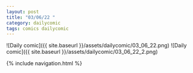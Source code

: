 ```yaml
---
layout: post
title: "03/06/22 "
category: dailycomic
tags: comics dailycomic
---
```

![Daily comic]({{ site.baseurl }}/assets/dailycomic/03_06_22.png)
![Daily comic]({{ site.baseurl }}/assets/dailycomic/03_06_22_2.png)

{% include navigation.html %}

